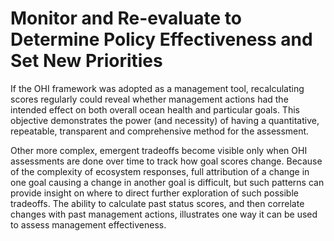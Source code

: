 # Monitor and Re-evaluate to Determine Policy Effectiveness and Set New Priorities

If the OHI framework was adopted as a management tool, recalculating scores regularly could reveal whether management actions had the intended effect on both overall ocean health and particular goals. This objective demonstrates the power (and necessity) of having a quantitative, repeatable, transparent and comprehensive method for the assessment. 

Other more complex, emergent tradeoffs become visible only when OHI assessments are done over time to track how goal scores change. Because of the complexity of ecosystem responses, full attribution of a change in one goal causing a change in another goal is difficult, but such patterns can provide insight on where to direct further exploration of such possible tradeoffs. The ability to calculate past status scores, and then correlate changes with past management actions, illustrates one way it can be used to assess management effectiveness. 
